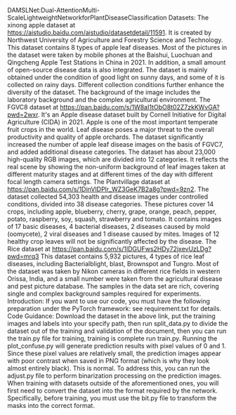 DAMSLNet:Dual-AttentionMulti-ScaleLightweightNetworkforPlantDiseaseClassification
Datasets:
The xinong apple dataset at https://aistudio.baidu.com/aistudio/datasetdetail/11591.
It is created by Northwest University of Agriculture and Forestry Science and Technology. This dataset contains 8 types of apple leaf diseases. Most of the pictures in the dataset were taken by mobile phones at the Baishui, Luochuan and Qingcheng Apple Test Stations in China in 2021. In addition, a small amount of open-source disease data is also integrated. The dataset is mainly obtained under the condition of good light on sunny days, and some of it is collected on rainy days. Different collection conditions further enhance the diversity of the dataset. The background of the image includes the laboratory background and the complex agricultural environment.
The FGVC8 dataset at https://pan.baidu.com/s/1W8aI1tObO8t02Z7zkKWvGA?pwd=2wxr.
It's an Apple disease dataset built by Cornell Initiative for Digital Agriculture (CIDA) in 2021. Apple is one of the most important temperate fruit crops in the world. Leaf disease poses a major threat to the overall productivity and quality of apple orchards. The dataset significantly increased the number of apple leaf disease images on the basis of FGVC7, and added additional disease categories. The dataset has about 23,000 high-quality RGB images, which are divided into 12 categories. It reflects the real scene by showing the non-uniform background of leaf images taken at different maturity stages and at different times of the day with different focal length camera settings.
The Plantvillage dataset at https://pan.baidu.com/s/1DinVIDPlr_WZ3GeK7B2a8g?pwd=9zn2.
The dataset collected 54,303 health and disease images under controlled conditions, divided into 38 disease categories. These pictures cover 14 crops, including apple, blueberry, cherry, grape, orange, peach, pepper, potato, raspberry, soy, squash, strawberry and tomato. It contains images of 17 basic diseases, 4 bacterial diseases, 2 diseases caused by mold (oomycete), 2 viral diseases and 1 disease caused by mites. Images of 12 healthy crop leaves will not be significantly affected by the disease.
The Rice dataset at https://pan.baidu.com/s/1IDGUFws2HDy72jxevUzLDg?pwd=mrq3
This dataset contains 5,932 pictures, 4 types of rice leaf diseases, including Bacterialblight, blast, Brownspot and Tungro. Most of the dataset was taken by Nikon cameras in different rice fields in western Orissa, India, and a small number were taken from the agricultural disease and pest picture database. The samples in the data set are rich, covering single and complex background samples required for experiments.
Introduction:
If you want to use our code, you must have the following preparation under the PyTorch framework: see requirement.txt for details.
Code Guidance: Download the dataset in the above link, put the training images and labels into your specify path, then run split_data.py to divide the dataset out of the training and validation of the document, then you can run the train.py file for training, training is complete run train.py.
Running the plot_confuse.py will generate prediction results with pixel values of 0 and 1. Since these pixel values are relatively small, the prediction images appear with poor contrast when saved in PNG format (which is why they look almost entirely black). This is normal. To address this, you can run the adjust.py file to perform binarization processing on the prediction images.
When training with datasets outside of the aforementioned ones, you will first need to convert the dataset into the format required by the network. Specifically, before training, you must use the bit.py file to transform the masks into the correct format.
